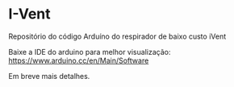 # I-Vent

Repositório do código Arduíno do respirador de baixo custo iVent

Baixe a IDE do arduino para melhor visualização: https://www.arduino.cc/en/Main/Software

Em breve mais detalhes.

